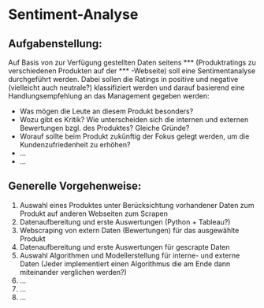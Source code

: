 # Sentiment-Analyse

## Aufgabenstellung:

Auf Basis von zur Verfügung gestellten Daten seitens *** (Produktratings zu verschiedenen Produkten auf der *** -Webseite) soll eine Sentimentanalyse durchgeführt werden. Dabei sollen die Ratings in positive und negative
(vielleicht auch neutrale?) klassifiziert werden und darauf basierend eine Handlungsempfehlung an das Management gegeben werden:

- Was mögen die Leute an diesem Produkt besonders? 
- Wozu gibt es Kritik? Wie unterscheiden sich die internen und externen Bewertungen bzgl. des Produktes? Gleiche Gründe? 
- Worauf sollte beim Produkt zukünftig der Fokus gelegt werden, um die Kundenzufriedenheit zu erhöhen?
- ...
- ...


## Generelle Vorgehenweise:

1. Auswahl eines Produktes unter Berücksichtung vorhandener Daten zum Produkt auf anderen Webseiten zum Scrapen
2. Datenaufbereitung und erste Auswertungen (Python + Tableau?)
3. Webscraping von extern Daten (Bewertungen) für das ausgewählte Produkt
4. Datenaufbereitung und erste Auswertungen für gescrapte Daten
5. Auswahl Algorithmen und Modellerstellung für interne- und externe Daten (Jeder implementiert einen Algorithmus die am Ende dann miteinander verglichen werden?)
6. ...
7. ...
8. ...
